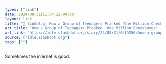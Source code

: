 ```yaml
---
types: ["link"]
date: 2024-08-31T11:54:22-04:00
layout: link
title: "🔗 linkblog: How a Group of Teenagers Pranked 'One Million Checkboxes' - Slashdot'"
art_title: "How a Group of Teenagers Pranked 'One Million Checkboxes' - Slashdot"
art_link: "https://idle.slashdot.org/story/24/08/31/0419256/how-a-group-of-teenagers-pranked-one-million-checkboxes?utm_source=rss1.0mainlinkanon&utm_medium=feed"
source: ["idle.slashdot.org"]
tags: [""]
---
```

Sometimes the internet is good.

